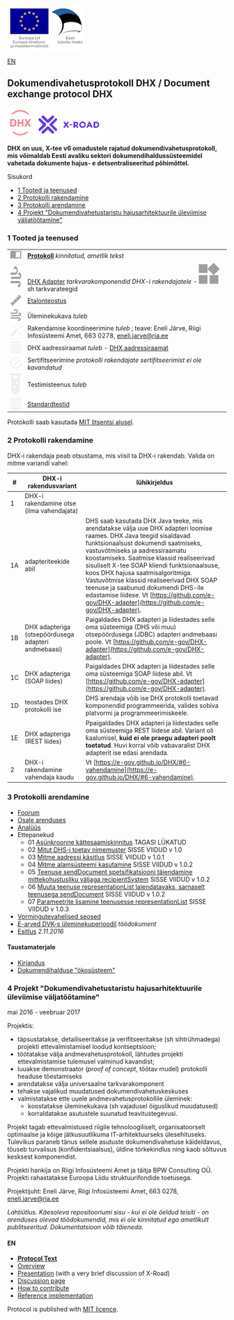 ![](img/EL_struktuuri-_ja_investeerimisfondid_horisontaalne.jpg)

[EN](#en)

## Dokumendivahetusprotokoll DHX / Document exchange protocol DHX

![](docs/DHX.PNG)  ![](docs/X-ROAD.PNG)

__DHX on uus, X-tee v6 omadustele rajatud dokumendivahetusprotokoll, mis võimaldab Eesti avaliku sektori dokumendihaldussüsteemidel vahetada dokumente hajus- e detsentraliseeritud põhimõttel.__

Sisukord

- [1 Tooted ja teenused](#1-tooted-ja-teenused)
- [2 Protokolli rakendamine](#2-protokolli-rakendamine)
- [3 Protokolli arendamine](#3-protokolli-arendamine)
- [4 Projekt "Dokumendivahetustaristu hajusarhitektuurile üleviimise väljatöötamine"](#4-projekt-dokumendivahetustaristu-hajusarhitektuurile-üleviimise-väljatöötamine)

### 1 Tooted ja teenused

|     |   |
|-----|-------------|
| ![](img/book-open-variant.png) | __[Protokoll](https://e-gov.github.io/DHX)__ _kinnitatud, ametlik tekst_ |
| <img src="img/power-plug.png" alt="alt text" width="48" height="48"> | [DHX Adapter](https://github.com/e-gov/DHX-adapter) _tarkvarakomponendid DHX-i rakendajatele_   - <img src="img/widgets.png" alt="alt text" width="48" height="48"> sh tarkvarateegid |
| ![](img/ruler.png) | [Etalonteostus](https://github.com/e-gov/DHX-etalon) |
| ![](img/weather-windy.png) | Üleminekukava _tuleb_ |
| ![](img/auto-fix.png) | Rakendamise koordineerimine _tuleb_ ; teave: Eneli Järve, Riigi Infosüsteemi Amet, 663 0278, eneli.jarve@ria.ee |
| ![](img/format-align-justify.png) | DHX aadressiraamat _tuleb_ - [DHX aadressiraamat](docs/DHX-aadressiraamat.md) | _spetsifikatsioon_ |
| ![](img/checkbox-marked-circle-outline.png) | Sertifitseerimine _protokolli rakendajate sertifitseerimist ei ole kavandatud_ |
| ![](img/test-tube.png) | Testimisteenus _tuleb_ |
| ![](img/format-align-justify.png) | [Standardtestid](docs/Standardtestid.md) |

Protokolli saab kasutada [MIT litsentsi alusel](LICENCE.txt).

### 2 Protokolli rakendamine

DHX-i rakendaja peab otsustama, mis viisil ta DHX-i rakendab. Valida on mitme variandi vahel:

| # | DHX-i rakendusvariant | lühikirjeldus  |
|---|---------|---|
| 1 | DHX-i rakendamine otse (ilma vahendajata) | 
| 1A | adapteriteekide abil | DHS saab kasutada DHX Java teeke, mis arendatakse välja uue DHX adapteri loomise raames. DHX Java teegid sisaldavad funktsionaalsust dokumendi saatmiseks, vastuvõtmiseks ja aadressiraamatu koostamiseks. Saatmise klassid realiseerivad sisuliselt X-tee SOAP kliendi funktsionaalsuse, koos DHX hajusa saatmisalgoritmiga. Vastuvõtmise klassid realiseerivad  DHX SOAP teenuse ja saabunud dokumendi DHS-ile edastamise liidese. Vt [https://github.com/e-gov/DHX-adapter](https://github.com/e-gov/DHX-adapter). |
| 1B | DHX adapteriga (otsepöördusega adapteri andmebaasi) | Paigaldades DHX adapteri ja liidestades selle oma süsteemiga (DHS või muu) otsepöördusega (JDBC) adapteri andmebaasi poole. Vt [https://github.com/e-gov/DHX-adapter](https://github.com/e-gov/DHX-adapter). |
| 1C | DHX adapteriga (SOAP liides) | Paigaldades DHX adapteri ja liidestades selle oma süsteemiga SOAP liidese abil. Vt [https://github.com/e-gov/DHX-adapter](https://github.com/e-gov/DHX-adapter). | 
| 1D | teostades DHX protokolli ise | DHS arendaja võib ise DHX protokolli toetavad komponendid programmeerida, valides sobiva platvormi ja programmeerimiskeele. |
| 1E | DHX adapteriga (REST liides) | Ppaigaldades DHX adapteri ja liidestades selle oma süsteemiga REST liidese abil. Variant oli kaalumisel, __kuid ei ole praegu adapteri poolt toetatud__. Huvi korral võib vabavaralist DHX adapterit ise edasi arendada. |
| 2  | DHX-i rakendamine vahendaja kaudu | Vt [https://e-gov.github.io/DHX/#6-vahendamine](https://e-gov.github.io/DHX/#6-vahendamine). |

### 3 Protokolli arendamine
- [Foorum](https://github.com/e-gov/DHX/issues)
- [Osale arenduses](CONTRIBUTING.md)
- [Analüüs](https://github.com/e-gov/DHX/blob/master/files/Hajusa_dokumendivahetuse_andmevahetusprotokolli_DHX_anal%C3%BC%C3%BCs_1.2.pdf)
- Ettepanekud
  - 01 [Asünkroonne kättesaamiskinnitus](files/Ettepanek-01.md#as%C3%BCnkroonne-k%C3%A4ttesaamiskinnitus) TAGASI LÜKATUD
  - 02 [Mitut DHS-i toetav nimemuster](files/Ettepanek-02.md#mitut-dhs-i-toetav-nimemuster) SISSE VIIDUD v 1.0
  - 03 [Mitme aadressi käsitlus](files/Ettepanek-03.md) SISSE VIIDUD v 1.0.1
  - 04 [Mitme alamsüsteemi kasutamine](files/Ettepanek-04.md) SISSE VIIDUD v 1.0.2
  - 05 [Teenuse sendDocument spetsifikatsiooni täiendamine mittekohustusliku väljaga recipientSystem](files/Ettepanek-05.md) SISSE VIIDUD v 1.0.2
  - 06 [Muuta teenuse representationList laiendatavaks, sarnaselt teenusega sendDocument](files/Ettepanek-06.md) SISSE VIIDUD v 1.0.2
  - 07 [Parameetrite lisamine teenusesse representationList](files/Ettepanek-07.md) SISSE VIIDUD v 1.0.3
- [Vormingutevahelised seosed](https://e-gov.github.io/DHX/Vormingud.html)
- [E-arved DVK-s üleminekuperioodil](docs/E-arved.md) _töödokument_
- [Esitlus](files/DHX_esitlus.pptx) _2.11.2016_

#### Taustamaterjale
- [Kirjandus](files/Kirjandus.md)
- [Dokumendihalduse "ökosüsteem"](files/DOK-S.md)

### 4 Projekt "Dokumendivahetustaristu hajusarhitektuurile üleviimise väljatöötamine"

mai 2016 - veebruar 2017

Projektis: 

- täpsustatakse, detailiseeritakse ja verifitseeritakse (sh sihtrühmadega) projekti ettevalmistamisel loodud kontseptsioon;
- töötatakse välja andmevahetusprotokoll, lähtudes projekti ettevalmistamise tulemusel valminud kavandist;
- luuakse demonstraator (_proof of concept_, töötav mudel) protokolli headuse tõestamiseks
- arendatakse välja universaalne tarkvarakomponent
- tehakse vajalikud muudatused dokumendivahetuskeskuses
- valmistatakse ette uuele andmevahetusprotokollile üleminek:
     - koostatakse üleminekukava (sh vajadusel õiguslikud muudatused)
     - korraldatakse asutustele suunatud teavitustegevusi.

Projekt tagab ettevalmistused riigile tehnoloogiliselt, organisatoorselt optimaalse ja kõige jätkusuutlikuma IT-arhitektuurseks ülesehituseks. Tulevikus paraneb tänus sellele asutuste dokumendivahetuse käideldavus, tõuseb turvalisus (konfidentsiaalsus), üldine tõrkekindlus ning kaob sõltuvus kesksest komponendist.

Projekti hankija on Riigi Infosüsteemi Amet ja täitja BPW Consulting OÜ. Projekti rahastatakse Euroopa Liidu struktuurifondide toetusega.

Projektijuht: Eneli Järve, Riigi Infosüsteemi Amet, 663 0278, eneli.jarve@ria.ee

_Lahtiütlus. Käesoleva repositooriumi sisu - kui ei ole öeldud teisiti - on arenduses olevad töödokumendid, mis ei ole kinnitatud ega ametlikult publitseeritud. Dokumentatsioon võib täieneda._

#### EN

- __[Protocol Text](docs/EN.html)__
- [Overview](https://github.com/e-gov/DHX/blob/master/files/Overview.md)
- [Presentation](https://github.com/e-gov/DHX/blob/master/files/DHX_EN%20%282%29.pdf) (with a very brief discussion of X-Road)
- [Discussion page](https://github.com/e-gov/DHX/issues)
- [How to contribute](https://github.com/e-gov/DHX/blob/master/CONTRIBUTING.md)
- [Reference implementation](https://github.com/e-gov/DHX-etalon)

Protocol is published with [MIT licence](LICENCE.txt).

